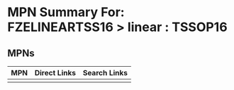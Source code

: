 



# MPN Summary For: FZELINEARTSS16 > linear : TSSOP16

## MPNs
  

|MPN|Direct Links|Search Links|
| :--- | :--- | :--- |
||||
